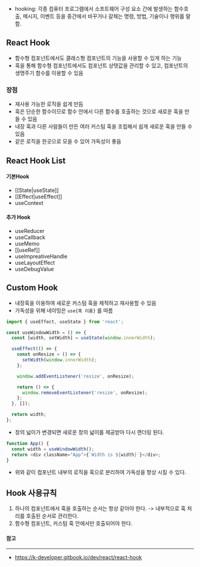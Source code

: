 - hooking: 각종 컴퓨터 프로그램에서 소프트웨어 구성 요소 간에 발생하는 함수호출, 메시지, 이벤트 등을 중간에서 바꾸거나 갈채는 명령, 방법, 기술이나 행위를 말함.
## React Hook
- 함수형 컴포넌트에서도 클래스형 컴포넌트의 기능을 사용할 수 있게 하는 기능
- 훅을 통해 함수형 컴포넌트에서도 컴포넌트 상탯값을 관리할 수 있고, 컴포넌트의 생명주기 함수를 이용할 수 있음
### 장점
- 재사용 가능한 로직을 쉽게 만듬
- 훅은 단순한 함수이므로 함수 안에서 다른 함수를 호출하는 것으로 새로운 훅을 만들 수 있음
- 내장 훅과 다른 사람들이 만든 여러 커스텀 훅을 조립해서 쉽게 새로운 훅을 만들 수 있음
- 같은 로직을 한곳으로 모을 수 있어 가독성이 좋음
## React Hook List
#### 기본Hook
- [[State|useState]]
- [[Effect|useEffect]]
- useContext
#### 추가 Hook
- useReducer
- useCallback
- useMemo
- [[useRef]]
- useImpreativeHandle
- useLayoutEffect
- useDebugValue

## Custom Hook
- 내장훅을 이용하여 새로운 커스텀 훅을 제적하고 재사용할 수 있음
- 가독성을 위해 네이밍은 `use{훅 이름}` 를 따름
```js
import { useEffect, useState } from 'react';

const useWindowWidth = () => {
  const [width, setWidth] = useState(window.innerWidth);

  useEffect(() => {
    const onResize = () => {
      setWidth(window.innerWidth);
    };

    window.addEventListener('resize', onResize);

    return () => {
      window.removeEventListener('resize', onResize);
    };
  }, []);

  return width;
};
```
- 창의 넓이가 변경되면 새로운 창의 넓이를 제공받아 다시 랜더링 된다.
```js
function App() {
  const width = useWindowWidth();
  return <div className="App">{`Width is ${width}`}</div>;
}
```

- 위와 같이 컴포넌트 내부의 로직을 훅으로 분리하여 가독성을 향상 시킬 수 있다.

## Hook 사용규칙
1. 하나의 컴포넌트에서 훅을 호출하는 순서는 항상 같아야 한다. -> 내부적으로 훅 처리를 호출된 순서로 관리한다.
2. 함수형 컴포넌트, 커스텀 훅 안에서만 호출되어야 한다.

#### 참고
---
- https://k-developer.gitbook.io/dev/react/react-hook